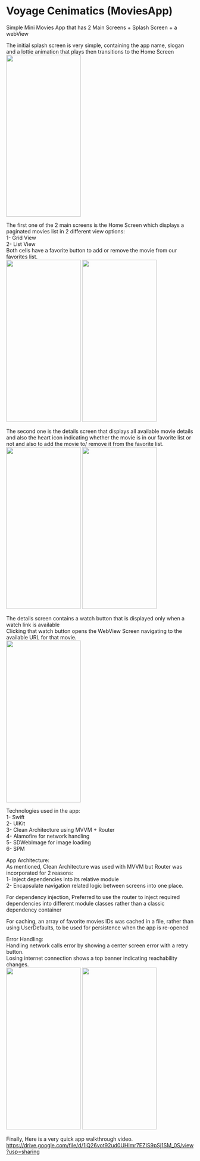 # Voyage Cenimatics (MoviesApp)

Simple Mini Movies App that has 2 Main Screens + Splash Screen + a webView<br>

The initial splash screen is very simple, containing the app name, slogan and a lottie animation that plays then transitions to the Home Screen<br>
<img src="https://github.com/user-attachments/assets/68ae3ec7-e1dd-4941-917b-9cabe104515a" width="200" height="435"/>

The first one of the 2 main screens is the Home Screen which displays a paginated movies list in 2 different view options:<br>
1- Grid View<br>
2- List View<br>
Both cells have a favorite button to add or remove the movie from our favorites list.<br>
<img src="https://github.com/user-attachments/assets/d661483e-d41f-47af-91e3-df6bca181b32" width="200" height="435"/>
<img src="https://github.com/user-attachments/assets/3504d197-06a8-40a7-a1c9-c84ed7303426" width="200" height="435"/>

The second one is the details screen that displays all available movie details and also the heart icon indicating whether the movie is in our favorite list or not and also to add the movie to/  remove it from the favorite list.<br>
<img src="https://github.com/user-attachments/assets/f032fa00-7386-417f-86c2-7489f44ccb41" width="200" height="435"/>
<img src="https://github.com/user-attachments/assets/538f3271-3425-4aac-872a-7a0ecc3a6276" width="200" height="435"/>

The details screen contains a watch button that is displayed only when a watch link is available<br>
Clicking that watch button opens the WebView Screen navigating to the available URL for that movie.<br>
<img src="https://github.com/user-attachments/assets/9cb407de-eb5a-4328-9fd5-8cb39880cd20" width="200" height="435"/>

Technologies used in the app:<br>
1- Swift<br>
2- UIKit<br>
3- Clean Architecture using MVVM + Router<br>
4- Alamofire for network handling<br>
5- SDWebImage for image loading<br>
6- SPM<br>

App Architecture:<br>
As mentioned, Clean Architecture was used with MVVM but Router was incorporated for 2 reasons:<br>
1- Inject dependencies into its relative module<br>
2- Encapsulate navigation related logic between screens into one place.<br>

For dependency injection, Preferred to use the router to inject required dependencies into different module classes rather than a classic dependency container<br>

For caching, an array of favorite movies IDs was cached in a file, rather than using UserDefaults, to be used for persistence when the app is re-opened <br>

Error Handling:<br>
Handling network calls error by showing a center screen error with a retry button.<br>
Losing internet connection shows a top banner indicating reachability changes.<br>
<img src="https://github.com/user-attachments/assets/f143d388-4de8-45d6-ad79-c52bb6b716a1" width="200" height="435"/>
<img src="https://github.com/user-attachments/assets/acf90cee-f1c4-4c4e-9073-46b19e8f23d9" width="200" height="435"/>

Finally, Here is a very quick app walkthrough video.<br>
https://drive.google.com/file/d/1iQ26vot92ud0UHImr7EZIS9pSj1SM_0S/view?usp=sharing
